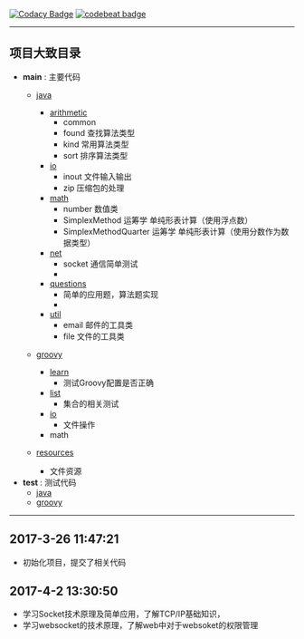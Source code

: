 [![Codacy Badge](https://api.codacy.com/project/badge/Grade/15633fc25b1e40c7bcd4dc963487e0be)](https://www.codacy.com/app/Kuangcp/JavaBase?utm_source=github.com&amp;utm_medium=referral&amp;utm_content=Kuangcp/JavaBase&amp;utm_campaign=Badge_Grade)
[![codebeat badge](https://codebeat.co/badges/9145f9a8-a1aa-4c67-bb2b-f9dd12e924d4)](https://codebeat.co/projects/github-com-kuangcp-javabase-master)
*****************

## 项目大致目录
- **main** : 主要代码
    - [java](./src/main/java)
        - [arithmetic](./src/main/java/com/arithmetic)
            - common 
            - found 查找算法类型
            - kind 常用算法类型
            - sort 排序算法类型
        - [io](./src/main/java/com/io)
            - inout 文件输入输出
            - zip 压缩包的处理
        - [math](./src/main/java/com/math)
            - number 数值类
            - SimplexMethod 运筹学 单纯形表计算（使用浮点数）
            - SimplexMethodQuarter 运筹学 单纯形表计算（使用分数作为数据类型）
        - [net](./src/main/java/com/net)
            - socket 通信简单测试
            - 
        - [questions](./src/main/java/com/questions)
            - 简单的应用题，算法题实现
            - 
        - [util](./src/main/java/com/util)
            - email 邮件的工具类
            - file 文件的工具类   
            
    - [groovy]([learn](./src/main/groovy))
        - [learn](./src/main/groovy/com/learn)
            - 测试Groovy配置是否正确
        - [list](./src/main/groovy/com/list)
            - 集合的相关测试
        - [io](./src/main/groovy/com/io)
            - 文件操作
        - math
            
    - [resources](./src/resources)
        - 文件资源
- **test** : 测试代码
    - [java](./src/test)
    - [groovy](./src/test)


************

## 2017-3-26 11:47:21
- 初始化项目，提交了相关代码

## 2017-4-2 13:30:50
- 学习Socket技术原理及简单应用，了解TCP/IP基础知识，
- 学习websocket的技术原理，了解web中对于websoket的权限管理

